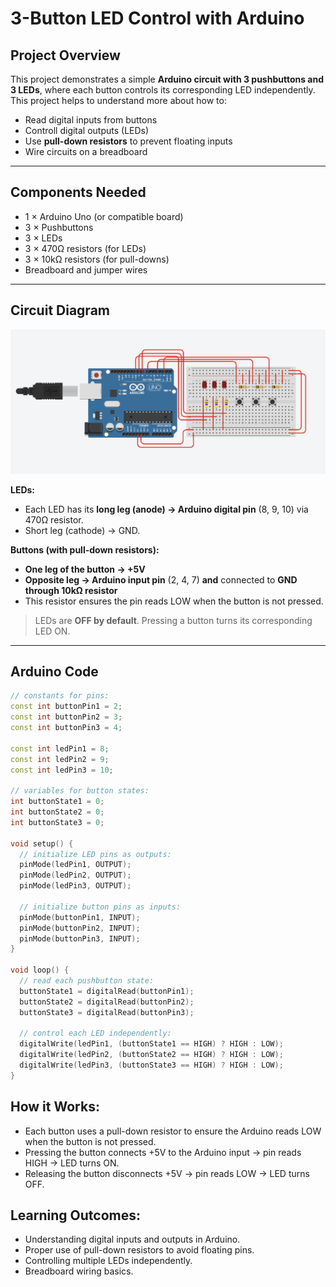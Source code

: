# 3-Button LED Control with Arduino

## Project Overview
This project demonstrates a simple **Arduino circuit with 3 pushbuttons and 3 LEDs**, where each button controls its corresponding LED independently. This project helps to understand more about how to:

- Read digital inputs from buttons  
- Controll digital outputs (LEDs)  
- Use **pull-down resistors** to prevent floating inputs  
- Wire circuits on a breadboard  

---

## Components Needed

- 1 × Arduino Uno (or compatible board)  
- 3 × Pushbuttons  
- 3 × LEDs  
- 3 × 470Ω resistors (for LEDs)  
- 3 × 10kΩ resistors (for pull-downs)  
- Breadboard and jumper wires  

---

## Circuit Diagram

![Breadboard Diagram](https://github.com/shouqalhabs/3-Button-LED-Arduino/blob/main/3buttons+3LED-Arduino.png?raw=true)


**LEDs:**

- Each LED has its **long leg (anode) → Arduino digital pin** (8, 9, 10) via 470Ω resistor.  
- Short leg (cathode) → GND.  

**Buttons (with pull-down resistors):**

- **One leg of the button → +5V**  
- **Opposite leg → Arduino input pin** (2, 4, 7) **and** connected to **GND through 10kΩ resistor**  
- This resistor ensures the pin reads LOW when the button is not pressed.  

> LEDs are **OFF by default**. Pressing a button turns its corresponding LED ON.

---

## Arduino Code

```cpp
// constants for pins:
const int buttonPin1 = 2;  
const int buttonPin2 = 3;  
const int buttonPin3 = 4;  

const int ledPin1 = 8;      
const int ledPin2 = 9;      
const int ledPin3 = 10;     

// variables for button states:
int buttonState1 = 0;  
int buttonState2 = 0;  
int buttonState3 = 0;  

void setup() {
  // initialize LED pins as outputs:
  pinMode(ledPin1, OUTPUT);
  pinMode(ledPin2, OUTPUT);
  pinMode(ledPin3, OUTPUT);

  // initialize button pins as inputs:
  pinMode(buttonPin1, INPUT);
  pinMode(buttonPin2, INPUT);
  pinMode(buttonPin3, INPUT);
}

void loop() {
  // read each pushbutton state:
  buttonState1 = digitalRead(buttonPin1);
  buttonState2 = digitalRead(buttonPin2);
  buttonState3 = digitalRead(buttonPin3);

  // control each LED independently:
  digitalWrite(ledPin1, (buttonState1 == HIGH) ? HIGH : LOW);
  digitalWrite(ledPin2, (buttonState2 == HIGH) ? HIGH : LOW);
  digitalWrite(ledPin3, (buttonState3 == HIGH) ? HIGH : LOW);
}
```
## How it Works:

- Each button uses a pull-down resistor to ensure the Arduino reads LOW when the button is not pressed.
- Pressing the button connects +5V to the Arduino input → pin reads HIGH → LED turns ON.
- Releasing the button disconnects +5V → pin reads LOW → LED turns OFF.

## Learning Outcomes:
- Understanding digital inputs and outputs in Arduino.
- Proper use of pull-down resistors to avoid floating pins.
- Controlling multiple LEDs independently.
- Breadboard wiring basics.
